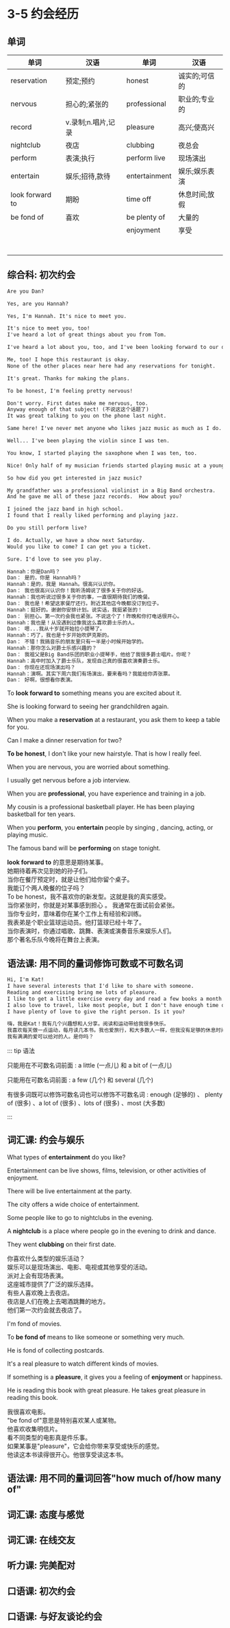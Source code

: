 # 3-5 约会经历

## 单词

| 单词            | 汉语               | 单词          | 汉语          |
| --------------- | ------------------ | ------------- | ------------- |
| reservation     | 预定;预约          | honest        | 诚实的;可信的 |
| nervous         | 担心的;紧张的      | professional  | 职业的;专业的 |
| record          | v.录制;n.唱片,记录 | pleasure      | 高兴;使高兴   |
| nightclub       | 夜店               | clubbing      | 夜总会        |
| perform         | 表演;执行          | perform live  | 现场演出      |
| entertain       | 娱乐;招待,款待     | entertainment | 娱乐;娱乐表演 |
| look forward to | 期盼               | time off      | 休息时间;放假 |
| be fond of      | 喜欢               | be plenty of  | 大量的        |
|                 |                    | enjoyment     | 享受          |
|                 |                    |               |               |
|                 |                    |               |               |
|                 |                    |               |               |
|                 |                    |               |               |
|                 |                    |               |               |
|                 |                    |               |               |
|                 |                    |               |               |

## 综合科: 初次约会

```txt
Are you Dan?

Yes, are you Hannah?

Yes, I'm Hannah. It's nice to meet you.

It's nice to meet you, too!
I've heard a lot of great things about you from Tom.

I've heard a lot about you, too, and I've been looking forward to our dinner.

Me, too! I hope this restaurant is okay.
None of the other places near here had any reservations for tonight.

It's great. Thanks for making the plans.

To be honest, I'm feeling pretty nervous!

Don't worry. First dates make me nervous, too.
Anyway enough of that subject! (不说这这个话题了)
It was great talking to you on the phone last night.

Same here! I've never met anyone who likes jazz music as much as I do.

Well... I've been playing the violin since I was ten.

You know, I started playing the saxophone when I was ten, too.

Nice! Only half of my musician friends started playing music at a young age.

So how did you get interested in jazz music?

My grandfather was a professional violinist in a Big Band orchestra.
And he gave me all of these jazz records.  How about you?

I joined the jazz band in high school.
I found that I really liked performing and playing jazz.

Do you still perform live?

I do. Actually, we have a show next Saturday.
Would you like to come? I can get you a ticket.

Sure. I'd love to see you play.

Hannah：你是Dan吗？
Dan： 是的，你是 Hannah吗？
Hannah：是的，我是 Hannah。很高兴认识你。
Dan： 我也很高兴认识你！我听汤姆说了很多关于你的好话。
Hannah：我也听说过很多关于你的事，一直很期待我们的晚餐。
Dan： 我也是！希望这家餐厅还行。附近其他店今晚都没订到位子。
Hannah：挺好的。谢谢你安排计划。说实话，我挺紧张的！
Dan： 别担心。第一次约会我也紧张。不说这个了！昨晚和你打电话很开心。
Hannah：我也是！从没遇到过像我这么喜欢爵士乐的人。
Dan： 嗯...我从十岁就开始拉小提琴了。
Hannah：巧了，我也是十岁开始吹萨克斯的。
Dan： 不错！我搞音乐的朋友里只有一半是小时候开始学的。
Hannah：那你怎么对爵士乐感兴趣的？
Dan： 我祖父是Big Band乐团的职业小提琴手，他给了我很多爵士唱片。你呢？
Hannah：高中时加入了爵士乐队，发现自己真的很喜欢演奏爵士乐。
Dan： 你现在还现场演出吗？
Hannah：演啊。其实下周六我们有场演出，要来看吗？我能给你弄张票。
Dan： 好啊，很想看你表演。
```

To **look forward to** something means you are excited about it.

She is looking forward to seeing her grandchildren again.

When you make a **reservation** at a restaurant, you ask them to keep a table for you.

Can I make a dinner reservation for two?

**To be honest**, I don't like your new hairstyle. That is how I really feel.

When you are nervous, you are worried about something.

I usually get nervous before a job interview.

When you are **professional**, you have experience and training in a job.

My cousin is a professional basketball player. He has been playing basketball for ten years.

When you **perform**, you **entertain** people by singing , dancing, acting, or playing music.

The famous band will be **performing** on stage tonight.

**look forward to** 的意思是期待某事。  
她期待着再次见到她的孙子们。  
当你在餐厅预定时，就是让他们给你留个桌子。  
我能订个两人晚餐的位子吗？  
To be honest，我不喜欢你的新发型。这就是我的真实感受。  
当你紧张时，你就是对某事感到担心 。
我通常在面试前会紧张。  
当你专业时，意味着你在某个工作上有经验和训练。  
我表弟是个职业篮球运动员。他打篮球已经十年了。  
当你表演时，你通过唱歌、跳舞、表演或演奏音乐来娱乐人们。  
那个著名乐队今晚将在舞台上表演。

## 语法课: 用不同的量词修饰可数或不可数名词

```txt
Hi, I'm Kat!
I have several interests that I'd like to share with someone.
Reading and exercising bring me lots of pleasure.
I like to get a little exercise every day and read a few books a month.
I also love to travel, like most people, but I don't have enough time off.
I have plenty of love to give the right person. Is it you?

嗨，我是Kat！我有几个兴趣想和人分享。阅读和运动带给我很多快乐。
我喜欢每天做一点运动，每月读几本书。我也爱旅行，和大多数人一样，但我没有足够的休息时间。
我有满满的爱可以给对的人。是你吗？
```

::: tip 语法

只能用在不可数名词前面 : a little (一点儿) 和 a bit of (一点儿) 

只能用在可数名词前面 : a few (几个) 和 several (几个) 

有很多词既可以修饰可数名词也可以修饰不可数名词 : enough (足够的) 、 plenty of (很多) 、a lot of (很多) 、lots of (很多) 、most (大多数) 

:::

## 词汇课: 约会与娱乐

What types of **entertainment** do you like?

Entertainment can be live shows, films, television, or other activities of enjoyment.

There will be live entertainment at the party.

The city offers a wide choice of entertainment.

Some people like to go to nightclubs in the evening.

A **nightclub** is a place where people go in the evening to drink and dance.

They went **clubbing** on their first date.

你喜欢什么类型的娱乐活动？  
娱乐可以是现场演出、电影、电视或其他享受的活动。  
派对上会有现场表演。  
这座城市提供了广泛的娱乐选择。  
有些人喜欢晚上去夜店。  
夜店是人们在晚上去喝酒跳舞的地方。  
他们第一次约会就去夜店了。

I'm fond of movies.

To **be fond of** means to like someone or something very much.

He is fond of collecting postcards.

It's a real pleasure to watch different kinds of movies.

If something is a **pleasure**, it gives you a feeling of **enjoyment** or happiness.

He is reading this book with great pleasure. He takes great pleasure in reading this book.

我很喜欢电影。  
"be fond of"意思是特别喜欢某人或某物。  
他喜欢收集明信片。  
看不同类型的电影真是件乐事。  
如果某事是"pleasure"，它会给你带来享受或快乐的感觉。  
他读这本书读得很开心。他很享受读这本书。

## 语法课: 用不同的量词回答"how much of/how many of"

## 词汇课: 态度与感觉

## 词汇课: 在线交友

## 听力课: 完美配对

## 口语课: 初次约会

## 口语课: 与好友谈论约会
